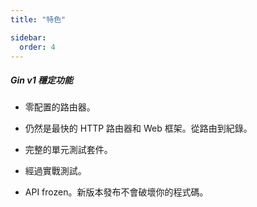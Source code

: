 ```yaml
---
title: "特色"

sidebar:
  order: 4
---
```


##### Gin v1 穩定功能

- 零配置的路由器。

- 仍然是最快的 HTTP 路由器和 Web 框架。從路由到紀錄。

- 完整的單元測試套件。

- 經過實戰測試。

- API frozen。新版本發布不會破壞你的程式碼。
